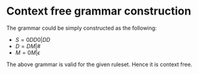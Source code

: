 # Context free grammar construction

The grammar could be simply constructed as the following:

- $S = 0DD0 | DD$
- $D = DM | \#$ 
- $M = 0M | \epsilon$

The above grammar is valid for the given ruleset. Hence it is context free.
